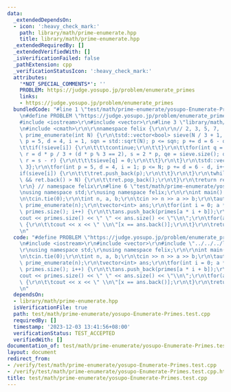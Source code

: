 ```yaml
---
data:
  _extendedDependsOn:
  - icon: ':heavy_check_mark:'
    path: library/math/prime-enumerate.hpp
    title: library/math/prime-enumerate.hpp
  _extendedRequiredBy: []
  _extendedVerifiedWith: []
  _isVerificationFailed: false
  _pathExtension: cpp
  _verificationStatusIcon: ':heavy_check_mark:'
  attributes:
    '*NOT_SPECIAL_COMMENTS*': ''
    PROBLEM: https://judge.yosupo.jp/problem/enumerate_primes
    links:
    - https://judge.yosupo.jp/problem/enumerate_primes
  bundledCode: "#line 1 \"test/math/prime-enumerate/yosupo-Enumerate-Primes.test.cpp\"\
    \n#define PROBLEM \"https://judge.yosupo.jp/problem/enumerate_primes\"\r\n\r\n\
    #include <iostream>\r\n#include <vector>\r\n#line 3 \"library/math/prime-enumerate.hpp\"\
    \n#include <cmath>\r\n\r\nnamespace felix {\r\n\r\n// 2, 3, 5, 7, ...\r\nstd::vector<int>\
    \ prime_enumerate(int N) {\r\n\tstd::vector<bool> sieve(N / 3 + 1, 1);\r\n\tfor(int\
    \ p = 5, d = 4, i = 1, sqn = std::sqrt(N); p <= sqn; p += d = 6 - d, i++) {\r\n\
    \t\tif(!sieve[i]) {\r\n\t\t\tcontinue;\r\n\t\t}\r\n\t\tfor(int q = p * p / 3,\
    \ r = d * p / 3 + (d * p % 3 == 2), s = 2 * p, qe = sieve.size(); q < qe; q +=\
    \ r = s - r) {\r\n\t\t\tsieve[q] = 0;\r\n\t\t}\r\n\t}\r\n\tstd::vector<int> ret{2,\
    \ 3};\r\n\tfor(int p = 5, d = 4, i = 1; p <= N; p += d = 6 - d, i++) {\r\n\t\t\
    if(sieve[i]) {\r\n\t\t\tret.push_back(p);\r\n\t\t}\r\n\t}\r\n\twhile(!ret.empty()\
    \ && ret.back() > N) {\r\n\t\tret.pop_back();\r\n\t}\r\n\treturn ret;\r\n}\r\n\
    \r\n} // namespace felix\r\n#line 6 \"test/math/prime-enumerate/yosupo-Enumerate-Primes.test.cpp\"\
    \nusing namespace std;\r\nusing namespace felix;\r\n\r\nint main() {\r\n\tios::sync_with_stdio(false);\r\
    \n\tcin.tie(0);\r\n\tint n, a, b;\r\n\tcin >> n >> a >> b;\r\n\tauto primes =\
    \ prime_enumerate(n);\r\n\tvector<int> ans;\r\n\tfor(int i = 0; a * i + b < (int)\
    \ primes.size(); i++) {\r\n\t\tans.push_back(primes[a * i + b]);\r\n\t}\r\n\t\
    cout << primes.size() << \" \" << ans.size() << \"\\n\";\r\n\tfor(auto x : ans)\
    \ {\r\n\t\tcout << x << \" \\n\"[x == ans.back()];\r\n\t}\r\n\treturn 0;\r\n}\r\
    \n"
  code: "#define PROBLEM \"https://judge.yosupo.jp/problem/enumerate_primes\"\r\n\r\
    \n#include <iostream>\r\n#include <vector>\r\n#include \"../../../library/math/prime-enumerate.hpp\"\
    \r\nusing namespace std;\r\nusing namespace felix;\r\n\r\nint main() {\r\n\tios::sync_with_stdio(false);\r\
    \n\tcin.tie(0);\r\n\tint n, a, b;\r\n\tcin >> n >> a >> b;\r\n\tauto primes =\
    \ prime_enumerate(n);\r\n\tvector<int> ans;\r\n\tfor(int i = 0; a * i + b < (int)\
    \ primes.size(); i++) {\r\n\t\tans.push_back(primes[a * i + b]);\r\n\t}\r\n\t\
    cout << primes.size() << \" \" << ans.size() << \"\\n\";\r\n\tfor(auto x : ans)\
    \ {\r\n\t\tcout << x << \" \\n\"[x == ans.back()];\r\n\t}\r\n\treturn 0;\r\n}\r\
    \n"
  dependsOn:
  - library/math/prime-enumerate.hpp
  isVerificationFile: true
  path: test/math/prime-enumerate/yosupo-Enumerate-Primes.test.cpp
  requiredBy: []
  timestamp: '2023-12-03 13:41:56+08:00'
  verificationStatus: TEST_ACCEPTED
  verifiedWith: []
documentation_of: test/math/prime-enumerate/yosupo-Enumerate-Primes.test.cpp
layout: document
redirect_from:
- /verify/test/math/prime-enumerate/yosupo-Enumerate-Primes.test.cpp
- /verify/test/math/prime-enumerate/yosupo-Enumerate-Primes.test.cpp.html
title: test/math/prime-enumerate/yosupo-Enumerate-Primes.test.cpp
---
```

